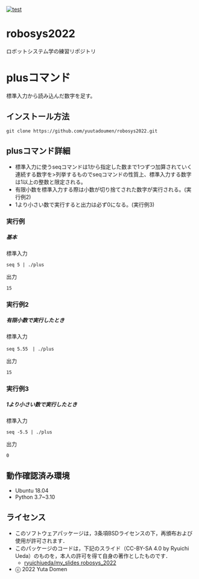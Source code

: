 [![test](https://github.com/yuutadoumen/robosys2022/actions/workflows/test.yml/badge.svg)](https://github.com/yuutadoumen/robosys2022/actions/workflows/test.yml)

# robosys2022
ロボットシステム学の練習リポジトリ

# plusコマンド
標準入力から読み込んだ数字を足す。

## インストール方法
```
git clone https://github.com/yuutadoumen/robosys2022.git
```
## plusコマンド詳細
* 標準入力に使うseqコマンドは1から指定した数まで1つずつ加算されていく連続する数字を>列挙するものでseqコマンドの性質上、標準入力する数字は1以上の整数と限定される。　　  
* 有限小数を標準入力する際は小数が切り捨てされた数字が実行される。(実行例2)
* 1より小さい数で実行すると出力は必ず0になる。(実行例3)
### 実行例
##### 基本
標準入力
```
seq 5 | ./plus
```

出力
```
15
```
### 実行例2
##### 有限小数で実行したとき
標準入力
```
seq 5.55　| ./plus
```
出力
```
15
```
### 実行例3
##### 1より小さい数で実行したとき
標準入力
```
seq -5.5 | ./plus
```
出力
```
0
```
## 動作確認済み環境
- Ubuntu 18.04
- Python 3.7~3.10

## ライセンス
  * このソフトウェアパッケージは，3条項BSDライセンスの下，再頒布および使用が許可されます．
  * このパッケージのコードは，下記のスライド（CC-BY-SA 4.0 by Ryuichi Ueda）のものを，本人の許可を得て自身の著作としたものです．
      * [ryuichiueda/my_slides robosys_2022](https://github.com/ryuichiueda/my_slides/tree/master/robosys_2022)
  * ⓒ 2022 Yuta Domen

